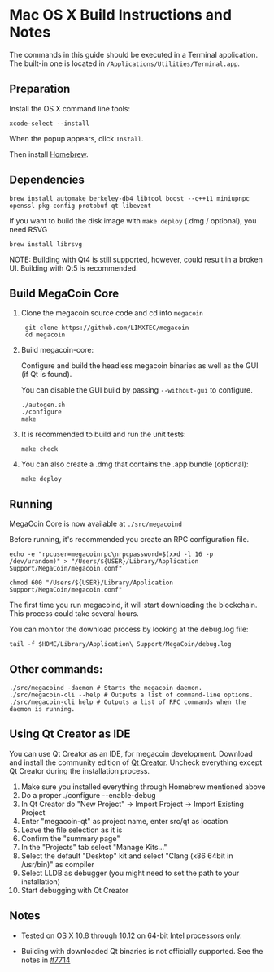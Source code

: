 Mac OS X Build Instructions and Notes
====================================
The commands in this guide should be executed in a Terminal application.
The built-in one is located in `/Applications/Utilities/Terminal.app`.

Preparation
-----------
Install the OS X command line tools:

`xcode-select --install`

When the popup appears, click `Install`.

Then install [Homebrew](https://brew.sh).

Dependencies
----------------------

    brew install automake berkeley-db4 libtool boost --c++11 miniupnpc openssl pkg-config protobuf qt libevent

If you want to build the disk image with `make deploy` (.dmg / optional), you need RSVG

    brew install librsvg

NOTE: Building with Qt4 is still supported, however, could result in a broken UI. Building with Qt5 is recommended.

Build MegaCoin Core
------------------------

1. Clone the megacoin source code and cd into `megacoin`

        git clone https://github.com/LIMXTEC/megacoin
        cd megacoin

2.  Build megacoin-core:

    Configure and build the headless megacoin binaries as well as the GUI (if Qt is found).

    You can disable the GUI build by passing `--without-gui` to configure.

        ./autogen.sh
        ./configure
        make

3.  It is recommended to build and run the unit tests:

        make check

4.  You can also create a .dmg that contains the .app bundle (optional):

        make deploy

Running
-------

MegaCoin Core is now available at `./src/megacoind`

Before running, it's recommended you create an RPC configuration file.

    echo -e "rpcuser=megacoinrpc\nrpcpassword=$(xxd -l 16 -p /dev/urandom)" > "/Users/${USER}/Library/Application Support/MegaCoin/megacoin.conf"

    chmod 600 "/Users/${USER}/Library/Application Support/MegaCoin/megacoin.conf"

The first time you run megacoind, it will start downloading the blockchain. This process could take several hours.

You can monitor the download process by looking at the debug.log file:

    tail -f $HOME/Library/Application\ Support/MegaCoin/debug.log

Other commands:
-------

    ./src/megacoind -daemon # Starts the megacoin daemon.
    ./src/megacoin-cli --help # Outputs a list of command-line options.
    ./src/megacoin-cli help # Outputs a list of RPC commands when the daemon is running.

Using Qt Creator as IDE
------------------------
You can use Qt Creator as an IDE, for megacoin development.
Download and install the community edition of [Qt Creator](https://www.qt.io/download/).
Uncheck everything except Qt Creator during the installation process.

1. Make sure you installed everything through Homebrew mentioned above
2. Do a proper ./configure --enable-debug
3. In Qt Creator do "New Project" -> Import Project -> Import Existing Project
4. Enter "megacoin-qt" as project name, enter src/qt as location
5. Leave the file selection as it is
6. Confirm the "summary page"
7. In the "Projects" tab select "Manage Kits..."
8. Select the default "Desktop" kit and select "Clang (x86 64bit in /usr/bin)" as compiler
9. Select LLDB as debugger (you might need to set the path to your installation)
10. Start debugging with Qt Creator

Notes
-----

* Tested on OS X 10.8 through 10.12 on 64-bit Intel processors only.

* Building with downloaded Qt binaries is not officially supported. See the notes in [#7714](https://github.com/megacoin/megacoin/issues/7714)
